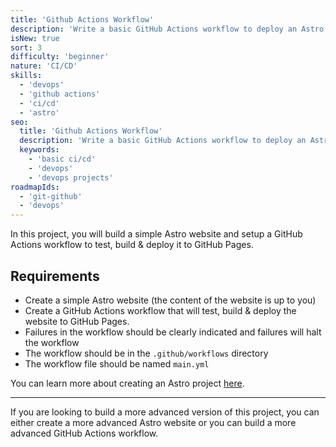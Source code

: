 ```yaml
---
title: 'Github Actions Workflow'
description: 'Write a basic GitHub Actions workflow to deploy an Astro GitHub Pages site.'
isNew: true
sort: 3
difficulty: 'beginner'
nature: 'CI/CD'
skills:
  - 'devops'
  - 'github actions'
  - 'ci/cd'
  - 'astro'
seo:
  title: 'Github Actions Workflow'
  description: 'Write a basic GitHub Actions workflow to deploy an Astro GitHub Pages site.'
  keywords:
    - 'basic ci/cd'
    - 'devops'
    - 'devops projects'
roadmapIds:
  - 'git-github'
  - 'devops'
---
```


In this project, you will build a simple Astro website and setup a GitHub Actions workflow to test, build & deploy it to GitHub Pages.

## Requirements

- Create a simple Astro website (the content of the website is up to you)
- Create a GitHub Actions workflow that will test, build & deploy the website to GitHub Pages.
- Failures in the workflow should be clearly indicated and failures will halt the workflow
- The workflow should be in the `.github/workflows` directory
- The workflow file should be named `main.yml`

You can learn more about creating an Astro project [here](https://docs.astro.build/en/getting-started/).

<hr />

If you are looking to build a more advanced version of this project, you can either create a more advanced Astro website or you can build a more advanced GitHub Actions workflow.
